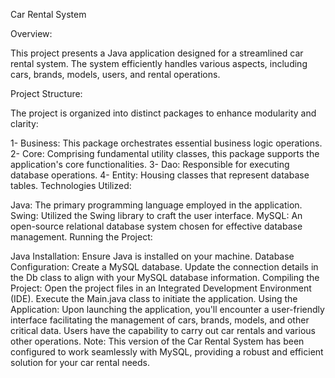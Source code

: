 Car Rental System

Overview:

This project presents a Java application designed for a streamlined car rental system. The system efficiently handles various aspects, including cars, brands, models, users, and rental operations.

Project Structure:

The project is organized into distinct packages to enhance modularity and clarity:

1- Business: This package orchestrates essential business logic operations.
2- Core: Comprising fundamental utility classes, this package supports the application's core functionalities.
3- Dao: Responsible for executing database operations.
4- Entity: Housing classes that represent database tables.
Technologies Utilized:

Java: The primary programming language employed in the application.
Swing: Utilized the Swing library to craft the user interface.
MySQL: An open-source relational database system chosen for effective database management.
Running the Project:

Java Installation: Ensure Java is installed on your machine.
Database Configuration:
Create a MySQL database.
Update the connection details in the Db class to align with your MySQL database information.
Compiling the Project:
Open the project files in an Integrated Development Environment (IDE).
Execute the Main.java class to initiate the application.
Using the Application:
Upon launching the application, you'll encounter a user-friendly interface facilitating the management of cars, brands, models, and other critical data.
Users have the capability to carry out car rentals and various other operations.
Note: This version of the Car Rental System has been configured to work seamlessly with MySQL, providing a robust and efficient solution for your car rental needs.
